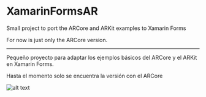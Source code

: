 # XamarinFormsAR
Small project to port the ARCore and ARKit examples to Xamarin Forms

For now is just only the ARCore version.

****

Pequeño proyecto para adaptar los ejemplos básicos del ARCore y el ARKit en Xamarin Forms.

Hasta el momento solo se encuentra la versión con el ARCore

![alt text](https://image.ibb.co/iw6ALy/Screenshot_2018_06_01_15_52_03_252_com_companyname_Xamarin_Forms_AR.png)

